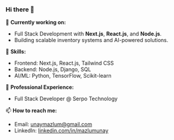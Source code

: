 ### Hi there 👋  

🔭 **Currently working on:**  
- Full Stack Development with **Next.js**, **React.js**, and **Node.js**.  
- Building scalable inventory systems and AI-powered solutions.  

🌱 **Skills:**  
- Frontend: Next.js, React.js, Tailwind CSS  
- Backend: Node.js, Django, SQL  
- AI/ML: Python, TensorFlow, Scikit-learn  

💼 **Professional Experience:**  
- Full Stack Developer @ Serpo Technology  

📫 **How to reach me:**  
- Email: unaymazlum@gmail.com  
- LinkedIn: [linkedin.com/in/mazlumunay](https://linkedin.com/in/mazlumunay)  
